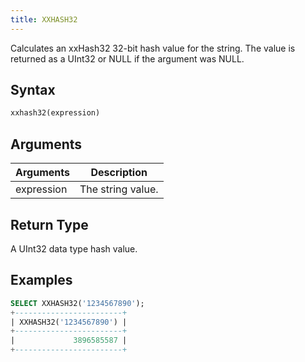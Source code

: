 ```yaml
---
title: XXHASH32
---
```


Calculates an xxHash32 32-bit hash value for the string.
The value is returned as a UInt32 or NULL if the argument was NULL.

## Syntax

```sql
xxhash32(expression)
```

## Arguments

| Arguments  | Description       |
| ---------- | ----------------- |
| expression | The string value. |

## Return Type

A UInt32 data type hash value.

## Examples

```sql
SELECT XXHASH32('1234567890');
+------------------------+
| XXHASH32('1234567890') |
+------------------------+
|             3896585587 |
+------------------------+
```
